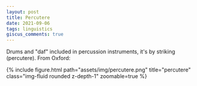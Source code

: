 ```yaml
---
layout: post
title: Percutere
date: 2021-09-06
tags: linguistics
giscus_comments: true
---
```


Drums and "daf" included in percussion instruments, it's by striking (percutere). From Oxford:

<div class="row">
    <div class="col-sm-6">
        {% include figure.html path="assets/img/percutere.png" title="percutere" class="img-fluid rounded z-depth-1" zoomable=true %}
    </div>
</div>
